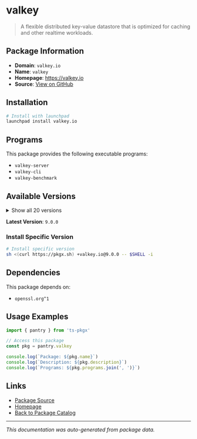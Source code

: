 # valkey

> A flexible distributed key-value datastore that is optimized for caching and other realtime workloads.

## Package Information

- **Domain**: `valkey.io`
- **Name**: `valkey`
- **Homepage**: https://valkey.io
- **Source**: [View on GitHub](https://github.com/pkgxdev/pantry/tree/main/projects/valkey.io/package.yml)

## Installation

```bash
# Install with launchpad
launchpad install valkey.io
```

## Programs

This package provides the following executable programs:

- `valkey-server`
- `valkey-cli`
- `valkey-benchmark`

## Available Versions

<details>
<summary>Show all 20 versions</summary>

- `9.0.0`, `8.1.4`, `8.1.3`, `8.1.2`, `8.1.1`
- `8.1.0`, `8.0.6`, `8.0.5`, `8.0.4`, `8.0.3`
- `8.0.2`, `8.0.1`, `8.0.0`, `7.2.11`, `7.2.10`
- `7.2.9`, `7.2.8`, `7.2.7`, `7.2.6`, `7.2.5`

</details>

**Latest Version**: `9.0.0`

### Install Specific Version

```bash
# Install specific version
sh <(curl https://pkgx.sh) +valkey.io@9.0.0 -- $SHELL -i
```

## Dependencies

This package depends on:

- `openssl.org^1`

## Usage Examples

```typescript
import { pantry } from 'ts-pkgx'

// Access this package
const pkg = pantry.valkey

console.log(`Package: ${pkg.name}`)
console.log(`Description: ${pkg.description}`)
console.log(`Programs: ${pkg.programs.join(', ')}`)
```

## Links

- [Package Source](https://github.com/pkgxdev/pantry/tree/main/projects/valkey.io/package.yml)
- [Homepage](https://valkey.io)
- [Back to Package Catalog](../../package-catalog.md)

---

*This documentation was auto-generated from package data.*
